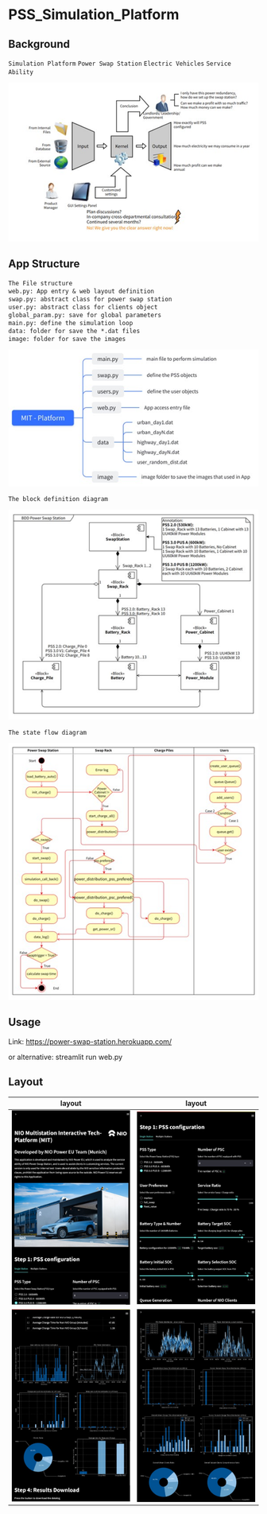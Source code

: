 # PSS_Simulation_Platform

## Background
`Simulation Platform` `Power Swap Station`  `Electric Vehicles` `Service Ability`  

![background](https://github.com/Ghiara/PSS_Simulation_Platform/raw/main/image/pic1.jpg)

## App Structure
```
The File structure
web.py: App entry & web layout definition
swap.py: abstract class for power swap station
user.py: abstract class for clients object
global_param.py: save for global parameters
main.py: define the simulation loop
data: folder for save the *.dat files
image: folder for save the images

```
![file structure](https://github.com/Ghiara/PSS_Simulation_Platform/raw/main/image/pic2.jpg)
```
The block definition diagram
```
![BDD](https://github.com/Ghiara/PSS_Simulation_Platform/raw/main/image/pic3.jpg)
```
The state flow diagram
```
![stateflow](https://github.com/Ghiara/PSS_Simulation_Platform/raw/main/image/pic4.jpg)

## Usage
Link: https://power-swap-station.herokuapp.com/

or alternative: streamlit run web.py

## Layout
| layout | layout |
| ------ | ------ |
| ![layout1](https://github.com/Ghiara/PSS_Simulation_Platform/raw/main/image/pic5.jpg)   | ![layout2](https://github.com/Ghiara/PSS_Simulation_Platform/raw/main/image/pic6.jpg)   |
| ![layout3](https://github.com/Ghiara/PSS_Simulation_Platform/raw/main/image/pic7.jpg)   | ![layout4](https://github.com/Ghiara/PSS_Simulation_Platform/raw/main/image/pic8.jpg)   |




